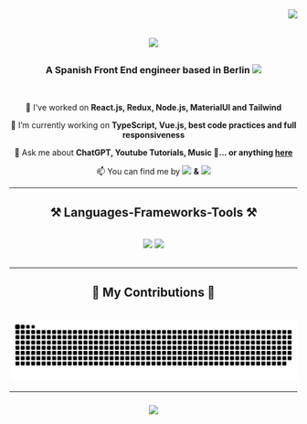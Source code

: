 <img align="right" src="https://visitor-badge.laobi.icu/badge?page_id=LauraPastor.LauraPastor">



<h1 align="center">
    <img src="https://readme-typing-svg.herokuapp.com/?font=Righteous&size=35&center=true&vCenter=true&width=500&height=70&duration=4000&lines=Hi+There!+👋;+I'm+Laura+Pastor!;" />
</h1>

<h3 align="center">A Spanish Front End engineer based in Berlin  <img src="https://media.giphy.com/media/mGcNjsfWAjY5AEZNw6/giphy.gif" width="50"></h3>

<br/>

<div align="center">
 
 🔭 I've worked on **React.js, Redux, Node.js, MaterialUI and Tailwind**
 
 🌱 I’m currently working on **TypeScript, Vue.js, best code practices and full responsiveness**

 💬 Ask me about **ChatGPT, Youtube Tutorials, Music 🥁... or anything [here](https://github.com/LauraPastor/LauraPastor/issues)**
 
 📫 You can find me by <a href="mailto:laurapastorj@gmail.com"><img src="https://img.shields.io/badge/Gmail-333333?style=for-the-badge&logo=gmail&logoColor=red" /></a>  **&**  <a href="https://www.linkedin.com/in/laura-pastor-" target="_blank"><img src="https://img.shields.io/badge/LinkedIn-0077B5?style=for-the-badge&logo=linkedin&logoColor=white" target="_blank" /></a>
 </div>

 <hr/>
 
<h2 align="center">⚒️ Languages-Frameworks-Tools ⚒️</h2>
<br/>
<div align="center">
    <img src="https://skillicons.dev/icons?i=html,css,javascript,typescript,vue,react,mui,tailwind,bootstrap" />
    <img src="https://skillicons.dev/icons?i=github,git,vscode,figma,nodejs,nextjs" /><br>
</div>

<br/>
<hr/>

<div align="center">
  <h2>🐍 My Contributions 🐍</h2>
  <br>
  <img alt="snake eating my contributions" src="https://raw.githubusercontent.com/platane/snk/output/github-contribution-grid-snake-dark.svg" />
  
  <br/>
</div>

<hr/>

<!-- <h2 align="center">⚡ Stats ⚡</h2>
ToDo=https://www.youtube.com/watch?v=eHaXw8Bd_ms&t=437s
<br>
<div align=center>
  <img width=390 src="https://github-readme-streak-stats-LauraPastor.vercel.app/?user=LauraPastor&count_private=true&theme=react&border_radius=10" alt="streak stats"/>
  <img width=390 src="https://github-readme-stats-LauraPastor.vercel.app/api?username=LauraPastor&count_private=true&show_icons=true&theme=react&rank_icon=github&border_radius=10" alt="readme stats" />
  <br/>
  <img width=325 align="center" src="https://github-readme-stats-LauraPastor.vercel.app/api/top-langs/?username=LauraPastor&hide=HTML&langs_count=8&layout=compact&theme=react&border_radius=10&size_weight=0.5&count_weight=0.5&exclude_repo=github-readme-stats" alt="top langs" />
</div>

<br/><br/>
<hr/> -->

<h3 align="center">
    <img src="https://readme-typing-svg.herokuapp.com/?font=Righteous&size=25&center=true&vCenter=true&width=500&height=70&duration=4000&lines=Thanks+for+reading!+✌️;+Drop+me+a+message+on+Linkedin!;I'm+always+down+to+collab+😊">
</h3>
